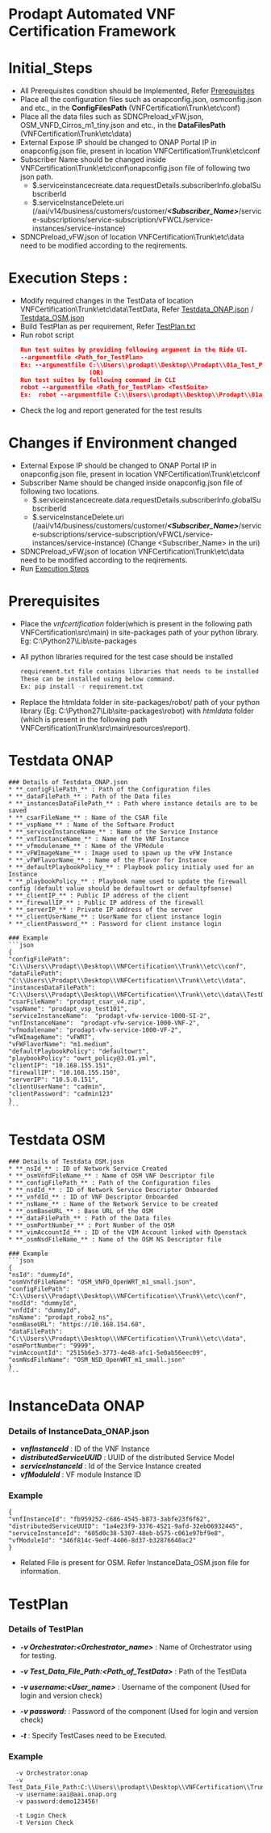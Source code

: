 # Prodapt Automated VNF Certification Framework 

# Initial_Steps 
* All Prerequisites condition should be Implemented, Refer [Prerequisites](#prerequisites)
* Place all the configuration files such as onapconfig.json, osmconfig.json and etc., in the __ConfigFilesPath__ (VNFCertification\Trunk\etc\conf)
* Place all the data files such as SDNCPreload_vFW.json, OSM_VNFD_Cirros_m1_tiny.json and etc., in the __DataFilesPath__ (VNFCertification\Trunk\etc\data)
* External Expose IP should be changed to ONAP Portal IP in onapconfig.json file, present in location VNFCertification\Trunk\etc\conf
* Subscriber Name should be changed inside VNFCertification\Trunk\etc\conf\onapconfig.json file of following two json path.
  * $.serviceinstancecreate.data.requestDetails.subscriberInfo.globalSubscriberId
  * $.serviceInstanceDelete.uri (/aai/v14/business/customers/customer/**_<Subscriber_Name>_**/service-subscriptions/service-subscription/vFWCL/service-instances/service-instance)
* SDNCPreload_vFW.json of location VNFCertification\Trunk\etc\data need to be modified according to the reqirements.

 

# **Execution Steps** :
* Modify required changes in the TestData of location VNFCertification\Trunk\etc\data\TestData, Refer [Testdata_ONAP.json](#Testdata-ONAP) / [Testdata_OSM.json](#Testdata-OSM)
* Build TestPlan as per requirement, Refer [TestPlan.txt](#TestPlan)
* Run robot script 
    ```json
    Run test suites by providing following argument in the Ride UI.
    --argumentfile <Path_for_TestPlan>
    Ex: --argumentfile C:\\Users\\prodapt\\Desktop\\Prodapt\\01a_Test_Plan_HealthCheck_ONAP.txt
                       (OR)
    Run test suites by following command in CLI
    robot --argumentfile <Path_for_TestPlan> <TestSuite>
    Ex:  robot --argumentfile C:\\Users\\prodapt\\Desktop\\Prodapt\\01a_Test_Plan_HealthCheck_ONAP.txt
    ```
* Check the log and report generated for the test results




# Changes if Environment changed
* External Expose IP should be changed to ONAP Portal IP in onapconfig.json file, present in location VNFCertification\Trunk\etc\conf
* Subscriber Name should be changed inside onapconfig.json file of following two locations.
  * $.serviceinstancecreate.data.requestDetails.subscriberInfo.globalSubscriberId
  * $.serviceInstanceDelete.uri (/aai/v14/business/customers/customer/**_<Subscriber_Name>_**/service-subscriptions/service-subscription/vFWCL/service-instances/service-instance) (Change <Subscriber_Name> in the uri)
* SDNCPreload_vFW.json of location VNFCertification\Trunk\etc\data need to be modified according to the reqirements.
* Run [Execution Steps](Execution-Steps)




# Prerequisites
- Place the _vnfcertification_  folder(which is present in the following path VNFCertification\src\main) in site-packages path of your python library. Eg: C:\Python27\Lib\site-packages
- All python libraries required for the test case should be installed

    ```sh
    requirement.txt file contains libraries that needs to be installed for current platform.
    These can be installed using below command.
    Ex: pip install -r requirement.txt
    ```
- Replace the htmldata folder in site-packages/robot/ path of your python library (Eg: C:\Python27\Lib\site-packages\robot\) with _htmldata_ folder (which is present in the following path VNFCertification\Trunk\src\main\resources\report).




# Testdata ONAP

    ### Details of Testdata_ONAP.json
    * **_configFilePath_** : Path of the Configuration files
    * **_dataFilePath_** : Path of the Data files
    * **_instancesDataFilePath_** : Path where instance details are to be saved
    * **_csarFileName_** : Name of the CSAR file
    * **_vspName_** : Name of the Software Product
    * **_serviceInstanceName_** : Name of the Service Instance
    * **_vnfInstanceName_** : Name of the VNF Instance
    * **_vfmodulename_** : Name of the VFModule
    * **_vFWImageName_** : Image used to spawn up the vFW Instance
    * **_vFWFlavorName_** : Name of the Flavor for Instance 
    * **_defaultPlaybookPolicy_** : Playbook policy initialy used for an Instance
    * **_playbookPolicy_** : Playbook name used to update the firewall config (default value should be defaultowrt or defaultpfsense)
    * **_clientIP_** : Public IP address of the client
    * **_firewallIP_** : Public IP address of the firewall
    * **_serverIP_** : Private IP address of the server
    * **_clientUserName_** : UserName for client instance login
    * **_clientPassword_** : Password for client instance login

    ### Example
    ```json
    {
    "configFilePath": "C:\\Users\\Prodapt\\Desktop\\VNFCertification\\Trunk\\etc\\conf",
    "dataFilePath": "C:\\Users\\Prodapt\\Desktop\\VNFCertification\\Trunk\\etc\\data",
    "instancesDataFilePath": "C:\\Users\\Prodapt\\Desktop\\VNFCertification\\Trunk\\etc\\data\\TestData\\InstancesData_ONAP.json",
    "csarFileName": "prodapt_csar_v4.zip",
    "vspName": "prodapt_vsp_test101",
    "serviceInstanceName":  "prodapt-vfw-service-1000-SI-2",
    "vnfInstanceName":  "prodapt-vfw-service-1000-VNF-2",
    "vfmodulename": "prodapt-vfw-service-1000-VF-2",
    "vFWImageName": "vFWRT",
    "vFWFlavorName": "m1.medium",
    "defaultPlaybookPolicy": "defaultowrt",
    "playbookPolicy": "owrt_policy@3.01.yml",
    "clientIP": "10.168.155.151",
    "firewallIP": "10.168.155.150",
    "serverIP": "10.5.0.151",
    "clientUserName": "cadmin",
    "clientPassword": "cadmin123"
    }
    ```




# Testdata OSM
    ### Details of Testdata_OSM.josn
    * **_nsId_** : ID of Network Service Created
    * **_osmVnfdFileName_** : Name of OSM VNF Descriptor file
    * **_configFilePath_** : Path of the Configuration files
    * **_nsdId_** : ID of Network Service Descriptor Onboarded
    * **_vnfdId_** : ID of VNF Descriptor Onboarded
    * **_nsName_** : Name of the Network Service to be created
    * **_osmBaseURL_** : Base URL of the OSM
    * **_dataFilePath_** : Path of the Data files
    * **_osmPortNumber_** : Port Number of the OSM
    * **_vimAccountId_** : ID of the VIM Account linked with Openstack
    * **_osmNsdFileName_** : Name of the OSM NS Descriptor file

    ### Example
    ```json
    {
	"nsId": "dummyId",
	"osmVnfdFileName": "OSM_VNFD_OpenWRT_m1_small.json",
	"configFilePath": "C:\\Users\\Prodapt\\Desktop\\VNFCertification\\Trunk\\etc\\conf",
	"nsdId": "dummyId",
	"vnfdId": "dummyId",
	"nsName": "prodapt_robo2_ns",
	"osmBaseURL": "https://10.168.154.68",
	"dataFilePath": "C:\\Users\\Prodapt\\Desktop\\VNFCertification\\Trunk\\etc\\data",
	"osmPortNumber": "9999",
	"vimAccountId": "2515b6e3-3773-4e48-afc1-5e0ab56eec09",
	"osmNsdFileName": "OSM_NSD_OpenWRT_m1_small.json"
    }
    ```




# InstanceData ONAP
  ### Details of InstanceData_ONAP.json
  * **_vnfInstanceId_** : ID of the VNF Instance
  * **_distributedServiceUUID_** : UUID of the distributed Service Model
  * **_serviceInstanceId_** : Id of the Service Instance created
  * **_vfModuleId_** : VF module Instance ID
  ### Example
  ```
  {
  "vnfInstanceId": "fb959252-c686-4545-b873-3abfe23f6f62", 
  "distributedServiceUUID": "1a4e23f9-3376-4521-9afd-32eb06932445", 
  "serviceInstanceId": "605d0c38-5307-48eb-b575-c061e97bf9e8", 
  "vfModuleId": "346f814c-9edf-4406-8d37-b32876640ac2"
  }
  ```
- Related File is present for OSM. Refer InstanceData_OSM.json file for information.





# TestPlan
  ### Details of TestPlan
  * **_-v Orchestrator:<Orchestrator_name>_**    : Name of Orchestrator using for testing.
  * **_-v Test_Data_File_Path:<Path_of_TestData>_**    : Path of the TestData 
  * **_-v username:<User_name>_**    : Username of the component (Used for login and version check)
  * **_-v password:<password>_**    : Password of the component (Used for login and version check)

  * **_-t <TestCase>_**    : Specify TestCases need to be Executed.
### Example
  ```
    -v Orchestrator:onap
    -v Test_Data_File_Path:C:\\Users\\prodapt\\Desktop\\VNFCertification\\Trunk\\etc\\data\\TestData\\TestData_ONAP1.json
    -v username:aai@aai.onap.org
    -v password:demo123456!

    -t Login Check
    -t Version Check
  ```
